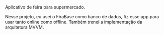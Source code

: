 Aplicativo de feira para supermercado.

Nesse projeto, eu usei o FiraBase como banco de dados, fiz esse app para usar tanto online como offline. Também trenei a implementação da arquitetura MVVM.

